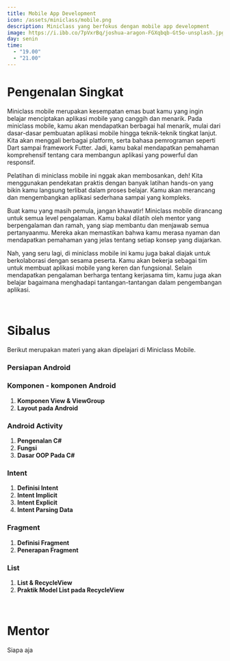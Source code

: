 ```yaml
---
title: Mobile App Development
icon: /assets/miniclass/mobile.png
description: Miniclass yang berfokus dengan mobile app development
image: https://i.ibb.co/7pVxrBq/joshua-aragon-FGXqbqb-Gt5o-unsplash.jpg
day: senin
time:
  - "19.00"
  - "21.00"
---
```


# Pengenalan Singkat
Miniclass mobile merupakan kesempatan emas buat kamu yang ingin belajar menciptakan aplikasi mobile yang canggih dan menarik. Pada miniclass mobile, kamu akan mendapatkan berbagai hal menarik, mulai dari dasar-dasar pembuatan aplikasi mobile hingga teknik-teknik tingkat lanjut. Kita akan menggali berbagai platform, serta bahasa pemrograman seperti Dart sampai framework Futter. Jadi, kamu bakal mendapatkan pemahaman komprehensif tentang cara membangun aplikasi yang powerful dan responsif.

Pelatihan di miniclass mobile ini nggak akan membosankan, deh! Kita menggunakan pendekatan praktis dengan banyak latihan hands-on yang bikin kamu langsung terlibat dalam proses belajar. Kamu akan merancang dan mengembangkan aplikasi sederhana sampai yang kompleks.

Buat kamu yang masih pemula, jangan khawatir! Miniclass mobile dirancang untuk semua level pengalaman. Kamu bakal dilatih oleh mentor yang berpengalaman dan ramah, yang siap membantu dan menjawab semua pertanyaanmu. Mereka akan memastikan bahwa kamu merasa nyaman dan mendapatkan pemahaman yang jelas tentang setiap konsep yang diajarkan.

Nah, yang seru lagi, di miniclass mobile ini kamu juga bakal diajak untuk berkolaborasi dengan sesama peserta. Kamu akan bekerja sebagai tim untuk membuat aplikasi mobile yang keren dan fungsional. Selain mendapatkan pengalaman berharga tentang kerjasama tim, kamu juga akan belajar bagaimana menghadapi tantangan-tantangan dalam pengembangan aplikasi.

&nbsp;
# Sibalus
Berikut merupakan materi yang akan dipelajari di Miniclass Mobile.

### Persiapan Android

### Komponen - komponen Android
 1. **Komponen View & ViewGroup**
 2. **Layout pada Android**

### Android Activity
 1. **Pengenalan C#**
 2. **Fungsi**
 3. **Dasar OOP Pada C#**

 ### Intent
 1. **Definisi Intent**
 2. **Intent Implicit**
 3. **Intent Explicit**
 4. **Intent Parsing Data**

### Fragment
 1. **Definisi Fragment**
 2. **Penerapan Fragment**

### List
 1. **List & RecycleView**
 2. **Praktik Model List pada RecycleView**


&nbsp;
# Mentor

Siapa aja
